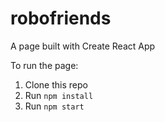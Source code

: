 # robofriends
A page built with Create React App

To run the page:
  1. Clone this repo
  2. Run `npm install`
  3. Run `npm start`
  
